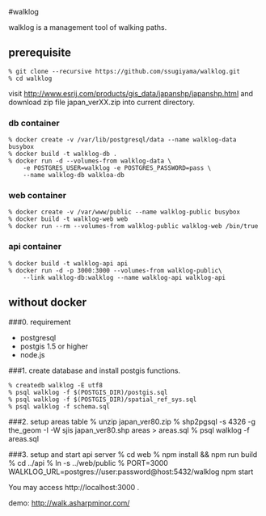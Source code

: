 #walklog

walklog is a management tool of walking paths.

## prerequisite
    % git clone --recursive https://github.com/ssugiyama/walklog.git
    % cd walklog

visit http://www.esrij.com/products/gis_data/japanshp/japanshp.html and download zip file japan_verXX.zip into current directory.

### db container
	% docker create -v /var/lib/postgresql/data --name walklog-data busybox
    % docker build -t walklog-db .
    % docker run -d --volumes-from walklog-data \
        -e POSTGRES_USER=walklog -e POSTGRES_PASSWORD=pass \
        --name walklog-db walkloa-db

### web container
    % docker create -v /var/www/public --name walklog-public busybox
    % docker build -t walklog-web web
	% docker run --rm --volumes-from walklog-public walklog-web /bin/true

### api container
    % docker build -t walklog-api api
    % docker run -d -p 3000:3000 --volumes-from walklog-public\
	    --link walklog-db:walklog --name walklog-api walklog-api

## without docker

###0. requirement

- postgresql
- postgis 1.5 or higher
- node.js

###1. create database and install postgis functions.

    % createdb walklog -E utf8
    % psql walklog -f $(POSTGIS_DIR)/postgis.sql
    % psql walklog -f $(POSTGIS_DIR)/spatial_ref_sys.sql
    % psql walklog -f schema.sql

###2. setup areas table
    % unzip japan_ver80.zip
    % shp2pgsql -s 4326 -g the_geom -I -W sjis japan_ver80.shp areas > areas.sql
    % psql walklog -f areas.sql

###3. setup and start api server
    % cd web
    % npm install && npm run build
	% cd ../api
	% ln -s ../web/public
    % PORT=3000 WALKLOG_URL=postgres://user:password@host:5432/walklog npm start

You may access http://localhost:3000 . 

 demo: http://walk.asharpminor.com/
